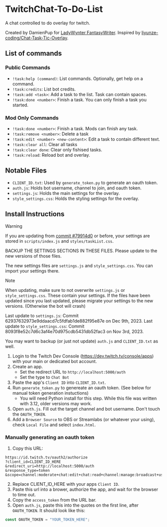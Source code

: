 # TwitchChat-To-Do-List

A chat controlled to do overlay for twitch.

Created by DamienPup for [LadyWynter FantasyWriter](https://www.twitch.tv/ladywynter_fantasywriter).
Inspired by [liyunze-coding/Chat-Task-Tic-Overlay](https://github.com/liyunze-coding/Chat-Task-Tic-Overlay).

## List of commands

### Public Commands

- `!task:help (command)`: List commands. Optionally, get help on a command.
- `!task:credits`: List bot credits.
- `!task:add <task>`: Add a task to the list. Task can contain spaces.
- `!task:done <number>`: Finish a task. You can only finish a task you started.

### Mod Only Commands

- `!task:done <number>`: Finish a task. Mods can finish any task.
- `!task:remove <number>`: Delete a task
- `!task:edit <number> <new-content>`: Edit a task to contain different text.
- `!task:clear all`: Clear all tasks
- `!task:clear done`: Clear only fishised tasks.
- `!task:reload`: Reload bot and overlay.

## Notable Files

- `CLIENT_ID.txt`: Used by `generate_token.py` to generate an oauth token.
- `auth.js`: Holds bot username, channel to join, and oauth token.
- `settings.js`: Holds the main settings for the overlay.
- `style_settings.css`: Holds the styling settings for the overlay.

## Install Instructions

> [!WARNING]
> If you are updating from [commit #79914d0](https://github.com/DamienPup/TwitchChat-To-Do-List/commit/79914d095bb6cbd005ce9bcfe85ca8c0982162cd) or before, your settings are stored in `scripts/index.js` and `styles/taskList.css`.
>
> BACKUP THE SETTINGS SECTIONS IN THESE FILES. Please update to the new versions of those files.
>
> The new settings files are `settings.js` and `style_settings.css`. You can import your settings there.


> [!NOTE]
> When updating, make sure to not overwrite `settings.js` or `style_settings.css`. These contain your settings.
> If the files have been updated since you last updated, please migrate your settings to the new versions.
> (Otherwise the bot will crash)
>
> Last update to `settings.js`: Commit 62937632973e9ddaacd7c5fdfab1de882f95e87e on Dec 9th, 2023.
> Last update to `style_settings.css`: Commit 8093f8e52c7d6c3af4e70d975cdb5431db52fac3 on Nov 3rd, 2023.
>
> You may want to backup (or just not update) `auth.js` and `CLIENT_ID.txt` as well.

1. Login to the Twitch Dev Console (https://dev.twitch.tv/console/apps) with your main or dedicated bot account.
1. Create an app.
   - Set the redirect URL to `http://localhost:5000/auth`
   - Set the type to `Chat Bot`
2. Paste the app's `Client ID` into `CLIENT_ID.txt`.
3. Run `generate_token.py` to genereate an oauth token. (See below for manual token generation instuctions)
   - You will need Python install for this step. While this file was written with 3.12, older versions may work.
5. Open `auth.js`. Fill out the target channel and bot username. Don't touch the `OAUTH_TOKEN`.
6. Add a `Browser Source` to OBS or Streamlabs (or whatever your using), check `Local File` and select `index.html`.

### Manually generating an oauth token

1. Copy this URL:
```
https://id.twitch.tv/oauth2/authorize
?client_id=CLIENT_ID_HERE
&redirect_uri=http://localhost:5000/auth
&response_type=token
&scope=channel:moderate+chat:edit+chat:read+channel:manage:broadcast+user:edit:broadcast+channel:read:redemptions+user:read:email
```
2. Replace CLIENT_ID_HERE with your apps `Client ID`.
3. Paste this url into a brower, authorize the app, and wait for the browser to time out.
4. Copy the `access_token` from the URL bar.
5. Open `auth.js`, paste this into the quotes on the first line, after `OAUTH_TOKEN`. It should look like this:
```js
const OAUTH_TOKEN = "YOUR_TOKEN_HERE";
```
